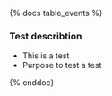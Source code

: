 {% docs table_events %}


### Test describtion

* This is a test
* Purpose to test a test


{% enddoc}
